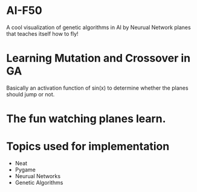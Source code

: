 
# AI-F50
A cool visualization of genetic algorithms in AI by Neurual Network planes that teaches itself how to fly!

# Learning Mutation and Crossover in GA
Basically an activation function of sin(x) to determine whether the planes should jump or not. 



# The fun watching planes learn.




# Topics used for implementation
- Neat
- Pygame
- Neurual Networks
- Genetic Algorithms



